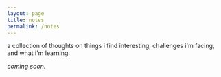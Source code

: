 ```yaml
---
layout: page
title: notes
permalink: /notes
---
```

a collection of thoughts on things i find interesting, challenges i'm facing, and what i'm learning.

_coming soon._